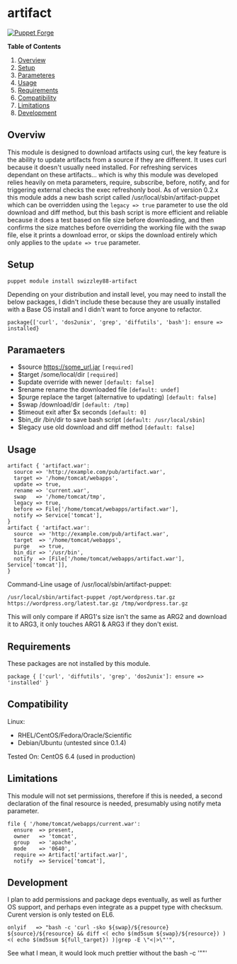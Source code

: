 # artifact #

[![Puppet Forge](https://img.shields.io/badge/puppetforge-v0.2.4-blue.svg)](https://forge.puppetlabs.com/swizzley88/artifact)

**Table of Contents**

1. [Overview](#overview)
2. [Setup](#setup)
3. [Parameteres](#parameters)
4. [Usage](#usage)
5. [Requirements](#requirements)
6. [Compatibility](#compatibility)
7. [Limitations](#limitations)
8. [Development](#development)
    
## Overviw

This module is designed to download artifacts using curl, the key feature is the ability to update artifacts from a source if they are different. It uses curl because it doesn't usually need installed. For refreshing services dependant on these artifacts... which is why this module was developed relies heavily on meta parameters, require, subscribe, before, notify, and for triggering external checks the exec refreshonly bool. As of version 0.2.x this module adds a new bash script called /usr/local/sbin/artifact-puppet which can be overridden using the ```legacy => true``` parameter to use the old download and diff method, but this bash script is more efficient and reliable because it does a test based on file size before downloading, and then confirms the size matches before overriding the working file with the swap file, else it prints a download error, or skips the download entirely which only applies to the ```update => true``` parameter. 

## Setup

```puppet module install swizzley88-artifact```

Depending on your distribution and install level, you may need to install the below packages, I didn't include these because they are usually installed with a Base OS install and I didn't want to force anyone to refactor.

```
package{['curl', 'dos2unix', 'grep', 'diffutils', 'bash']: ensure => installed}
```

## Paramaeters

  * $source  https://some_url.jar ```[required]```
  * $target  /some/local/dir ```[required]```
  * $update  override with newer ```[default: false]```
  * $rename  rename the downloaded file ```[default: undef]```
  * $purge   replace the target (alternative to updating) ```[default: false]```
  * $swap    /download/dir ```[default: /tmp]```
  * $timeout exit after $x seconds ```[default: 0]```
  * $bin_dir /bin/dir to save bash script ```[default: /usr/local/sbin]```
  * $legacy  use old download and diff method ```[default: false]```

## Usage

```
artifact { 'artifact.war': 
  source => 'http://example.com/pub/artifact.war', 
  target => '/home/tomcat/webapps', 
  update => true,
  rename => 'current.war',
  swap   => '/home/tomcat/tmp',
  legacy => true,
  before => File['/home/tomcat/webapps/artifact.war'],
  notify => Service['tomcat'],
}
artifact { 'artifact.war': 
  source  => 'http://example.com/pub/artifact.war', 
  target  => '/home/tomcat/webapps', 
  purge   => true,
  bin_dir => '/usr/bin',
  notify  => [File['/home/tomcat/webapps/artifact.war'], Service['tomcat']],
}
```

Command-Line usage of /usr/local/sbin/artifact-puppet:

```
/usr/local/sbin/artifact-puppet /opt/wordpress.tar.gz https://wordpress.org/latest.tar.gz /tmp/wordpress.tar.gz
```

This will only compare if ARG1's size isn't the same as ARG2 and download it to ARG3, it only touches ARG1 & ARG3 if they don't exist.

## Requirements

These packages are not installed by this module.

```
package { ['curl', 'diffutils', 'grep', 'dos2unix']: ensure => 'installed' }
```
## Compatibility

Linux:

 * RHEL/CentOS/Fedora/Oracle/Scientific
 * Debian/Ubuntu (untested since 0.1.4)
 
Tested On: CentOS 6.4 (used in production)

## Limitations

This module will not set permissions, therefore if this is needed, a second declaration of the final resource is needed, presumably using notify meta parameter.
```
file { '/home/tomcat/webapps/current.war': 
  ensure  => present,
  owner   => 'tomcat',
  group   => 'apache',
  mode    => '0640',
  require => Artifact['artifact.war]',
  notify  => Service['tomcat'],
```

## Development

I plan to add permissions and package deps eventually, as well as further OS support, and perhaps even integrate as a puppet type with checksum. Curent version is only tested on EL6. 

```
onlyif   => "bash -c 'curl -sko ${swap}/${resource} ${source}/${resource} && diff <( echo $(md5sum ${swap}/${resource}) ) <( echo $(md5sum ${full_target}) )|grep -E \"<|>\"'",
```

See what I mean, it would look much prettier without the bash -c '\"\"'

